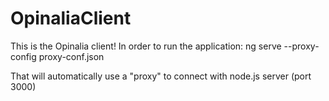 # OpinaliaClient
This is the Opinalia client!
In order to run the application: ng serve --proxy-config proxy-conf.json


That will automatically use a "proxy" to connect with node.js server (port 3000)
